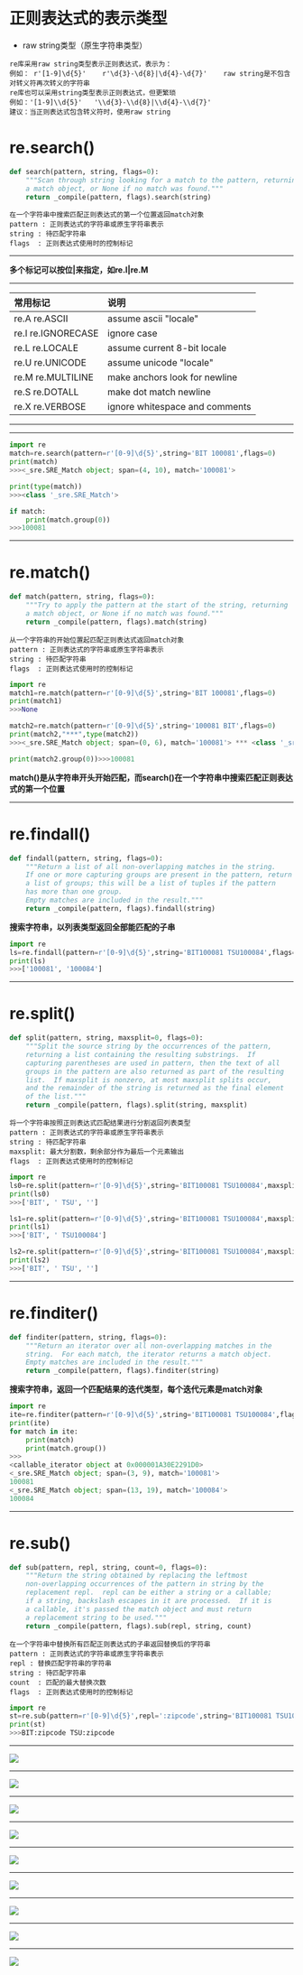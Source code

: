 # 正则表达式的表示类型
* raw string类型（原生字符串类型）
```
re库采用raw string类型表示正则表达式，表示为：
例如： r'[1‐9]\d{5}'    r'\d{3}‐\d{8}|\d{4}‐\d{7}'    raw string是不包含对转义符再次转义的字符串
re库也可以采用string类型表示正则表达式，但更繁琐
例如：'[1‐9]\\d{5}'   '\\d{3}‐\\d{8}|\\d{4}‐\\d{7}'
建议：当正则表达式包含转义符时，使用raw string
```

# re.search()
```python
def search(pattern, string, flags=0):
    """Scan through string looking for a match to the pattern, returning
    a match object, or None if no match was found."""
    return _compile(pattern, flags).search(string)
```
```
在一个字符串中搜索匹配正则表达式的第一个位置返回match对象
pattern : 正则表达式的字符串或原生字符串表示
string : 待匹配字符串
flags  : 正则表达式使用时的控制标记
```
***
**多个标记可以按位|来指定，如re.I|re.M**
***
|常用标记|说明|
|:-----|:-----|
|re.A   re.ASCII| assume ascii "locale"|
|re.I   re.IGNORECASE | ignore case|
|re.L   re.LOCALE| assume current 8-bit locale|
|re.U   re.UNICODE| assume unicode "locale"|
|re.M   re.MULTILINE| make anchors look for newline|
|re.S   re.DOTALL | make dot match newline|
|re.X   re.VERBOSE| ignore whitespace and comments|
***

***
```python
import re
match=re.search(pattern=r'[0-9]\d{5}',string='BIT 100081',flags=0)
print(match)
>>><_sre.SRE_Match object; span=(4, 10), match='100081'>

print(type(match))
>>><class '_sre.SRE_Match'>

if match:
    print(match.group(0))
>>>100081
```

***
# re.match()
```python
def match(pattern, string, flags=0):
    """Try to apply the pattern at the start of the string, returning
    a match object, or None if no match was found."""
    return _compile(pattern, flags).match(string)
```
```
从一个字符串的开始位置起匹配正则表达式返回match对象
pattern : 正则表达式的字符串或原生字符串表示
string : 待匹配字符串
flags  : 正则表达式使用时的控制标记
```
```python
import re
match1=re.match(pattern=r'[0-9]\d{5}',string='BIT 100081',flags=0)
print(match1)
>>>None

match2=re.match(pattern=r'[0-9]\d{5}',string='100081 BIT',flags=0)
print(match2,"***",type(match2))
>>><_sre.SRE_Match object; span=(0, 6), match='100081'> *** <class '_sre.SRE_Match'>

print(match2.group(0))>>>100081
```
**match()是从字符串开头开始匹配，而search()在一个字符串中搜索匹配正则表达式的第一个位置**

***
# re.findall()
```python
def findall(pattern, string, flags=0):
    """Return a list of all non-overlapping matches in the string.
    If one or more capturing groups are present in the pattern, return
    a list of groups; this will be a list of tuples if the pattern
    has more than one group.
    Empty matches are included in the result."""
    return _compile(pattern, flags).findall(string)
```
**搜索字符串，以列表类型返回全部能匹配的子串**
```python
import re
ls=re.findall(pattern=r'[0-9]\d{5}',string='BIT100081 TSU100084',flags=0)
print(ls)
>>>['100081', '100084']
```

***
# re.split()
```python
def split(pattern, string, maxsplit=0, flags=0):
    """Split the source string by the occurrences of the pattern,
    returning a list containing the resulting substrings.  If
    capturing parentheses are used in pattern, then the text of all
    groups in the pattern are also returned as part of the resulting
    list.  If maxsplit is nonzero, at most maxsplit splits occur,
    and the remainder of the string is returned as the final element
    of the list."""
    return _compile(pattern, flags).split(string, maxsplit)
```
```
将一个字符串按照正则表达式匹配结果进行分割返回列表类型
pattern : 正则表达式的字符串或原生字符串表示
string : 待匹配字符串
maxsplit: 最大分割数，剩余部分作为最后一个元素输出
flags  : 正则表达式使用时的控制标记
```
```python
import re
ls0=re.split(pattern=r'[0-9]\d{5}',string='BIT100081 TSU100084',maxsplit=0,flags=0)
print(ls0)
>>>['BIT', ' TSU', '']

ls1=re.split(pattern=r'[0-9]\d{5}',string='BIT100081 TSU100084',maxsplit=1,flags=0)
print(ls1)
>>>['BIT', ' TSU100084']

ls2=re.split(pattern=r'[0-9]\d{5}',string='BIT100081 TSU100084',maxsplit=2,flags=0)
print(ls2)
>>>['BIT', ' TSU', '']
```

***
# re.finditer()
```python
def finditer(pattern, string, flags=0):
    """Return an iterator over all non-overlapping matches in the
    string.  For each match, the iterator returns a match object.
    Empty matches are included in the result."""
    return _compile(pattern, flags).finditer(string)
```
**搜索字符串，返回一个匹配结果的迭代类型，每个迭代元素是match对象**
```python
import re
ite=re.finditer(pattern=r'[0-9]\d{5}',string='BIT100081 TSU100084',flags=0)
print(ite)
for match in ite:
    print(match)
    print(match.group())
>>>
<callable_iterator object at 0x000001A30E2291D0>
<_sre.SRE_Match object; span=(3, 9), match='100081'>
100081
<_sre.SRE_Match object; span=(13, 19), match='100084'>
100084
```
***
# re.sub()
```python
def sub(pattern, repl, string, count=0, flags=0):
    """Return the string obtained by replacing the leftmost
    non-overlapping occurrences of the pattern in string by the
    replacement repl.  repl can be either a string or a callable;
    if a string, backslash escapes in it are processed.  If it is
    a callable, it's passed the match object and must return
    a replacement string to be used."""
    return _compile(pattern, flags).sub(repl, string, count)
```
```
在一个字符串中替换所有匹配正则表达式的子串返回替换后的字符串
pattern : 正则表达式的字符串或原生字符串表示
repl : 替换匹配字符串的字符串
string : 待匹配字符串
count  : 匹配的最大替换次数
flags  : 正则表达式使用时的控制标记
```
```python
import re
st=re.sub(pattern=r'[0-9]\d{5}',repl=':zipcode',string='BIT100081 TSU100084',flags=0)
print(st)
>>>BIT:zipcode TSU:zipcode
```

***
![](https://github.com/Harrdy2018/Python3-Crawl/blob/master/RE/reA.png)
***
![](https://github.com/Harrdy2018/Python3-Crawl/blob/master/RE/reB.png)
***
![](https://github.com/Harrdy2018/Python3-Crawl/blob/master/RE/reC.png)
***
![](https://github.com/Harrdy2018/Python3-Crawl/blob/master/RE/reD.png)
***
![](https://github.com/Harrdy2018/Python3-Crawl/blob/master/RE/matchA.png)
***
![](https://github.com/Harrdy2018/Python3-Crawl/blob/master/RE/matchB.png)
***
![](https://github.com/Harrdy2018/Python3-Crawl/blob/master/RE/reE.png)
***
![](https://github.com/Harrdy2018/Python3-Crawl/blob/master/RE/reF.png)
***
![](https://github.com/Harrdy2018/Python3-Crawl/blob/master/RE/reG.png)

